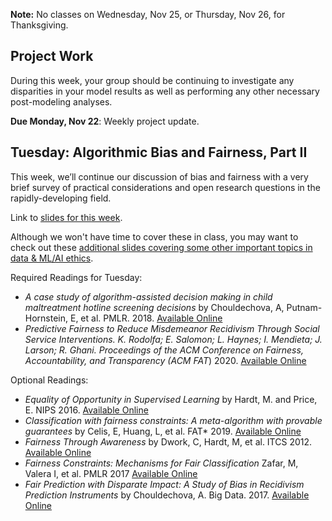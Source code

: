 **Note:** No classes on Wednesday, Nov 25, or Thursday, Nov 26, for Thanksgiving.

## Project Work
During this week, your group should be continuing to investigate any
disparities in your model results as well as performing any other
necessary post-modeling analyses. 

**Due Monday, Nov 22**: Weekly project update.

## Tuesday: Algorithmic Bias and Fairness, Part II
This week, we’ll continue our discussion of bias and fairness with a
very brief survey of practical considerations and open research
questions in the rapidly-developing field.

Link to [slides for this week](FALL%2020%20-%20ethics%20bias%20fairness%20-%20part%202.pptx).

Although we won't have time to cover these in class, you may want to check out these [additional slides covering some other important topics in data & ML/AI ethics](FALL%2020%20-%20other%20ML%20ethics%20issues.pptx).

Required Readings for Tuesday:
- *A case study of algorithm-assisted decision making in child maltreatment hotline screening decisions* by Chouldechova, A, Putnam-Hornstein, E, et al. PMLR. 2018. [Available Online](ChouldechovaFosterCare.pdf)
- *Predictive Fairness to Reduce Misdemeanor Recidivism Through Social Service Interventions. K. Rodolfa; E. Salomon; L. Haynes; I. Mendieta; J. Larson; R. Ghani. Proceedings of the ACM Conference on Fairness, Accountability, and Transparency (ACM FAT*) 2020. [Available Online](https://arxiv.org/abs/2001.09233)


Optional Readings:
- *Equality of Opportunity in Supervised Learning* by Hardt, M. and Price, E. NIPS 2016. [Available Online](HardtEqualityOpportunity.pdf)
- *Classification with fairness constraints: A meta-algorithm with provable guarantees* by Celis, E, Huang, L, et al. FAT\* 2019. [Available Online](CelisFairConstraint.pdf)
- *Fairness Through Awareness* by Dwork, C, Hardt, M, et al. ITCS 2012. [Available Online](https://dl.acm.org/citation.cfm?id=2090255)
- *Fairness Constraints: Mechanisms for Fair Classification* Zafar, M,
  Valera I, et al. PMLR 2017  [Available Online](http://proceedings.mlr.press/v54/zafar17a.html)
- *Fair Prediction with Disparate Impact: A Study of Bias in Recidivism Prediction Instruments* by Chouldechova, A. Big Data. 2017. [Available Online](https://www.liebertpub.com/doi/10.1089/big.2016.0047)
